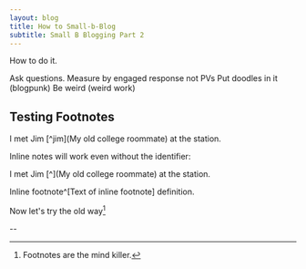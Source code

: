 ```yaml
---
layout: blog
title: How to Small-b-Blog
subtitle: Small B Blogging Part 2
---
```


How to do it.

Ask questions.
Measure by engaged response not PVs
Put doodles in it (blogpunk)
Be weird (weird work)

## Testing Footnotes

I met Jim [^jim](My old college roommate) at the station.

Inline notes will work even without the identifier:

I met Jim [^](My old college roommate) at the station.

Inline footnote^[Text of inline footnote] definition.

Now let's try the old way[^1]

--

[^1]: Footnotes are the mind killer.  

<script>

$( document ).ready(function() {
    var footnotes = $(".footnotes p");

    $("sup").each(function(index){$(this).append("<span class='sidenote'>"+footnotes[index].textContent+"</span>")});   
});    


</script>

